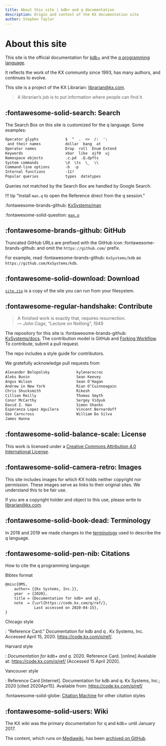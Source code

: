 ```yaml
---
title: About this site | kdb+ and q documentation
description: Origin and content of the KX documentation site
author: Stephen Taylor
---
```

# About this site


This site is the official documentation for [kdb+](../database/index.md) and the [q programming language](../ref/index.md).

It reflects the work of the KX community since 1993, has many authors, 
and continues to evolve.  

This site is a project of the KX Librarian: librarian@kx.com.

> A librarian’s job is to put information where people can find it. 


## :fontawesome-solid-search: Search

The Search Box on this site is customized for the q language. 
Some examples:

```txt
Operator glyphs            $  ^  .  <>  /:  ':
 and their names           dollar  bang  at
Operator names             Drop  roll  Enum Extend  
Keywords                   xbar  like  ajf0  uj
Namespace objects          .z.pd  .Q.dpfts
System commands            \d  \ts  \_  \\
Command-line options       -b  -p
Internal functions         -11!
Popular queries            types  datatypes
```

Queries not matched by the Search Box are handled by Google Search.

!!! tip "Install `man.q` to open the Reference direct from the q session."

:fontawesome-brands-github:
[KxSystems/man](https://github.com/KxSystems/man)

:fontawesome-solid-question:
[`man.q`](man.md)


## :fontawesome-brands-github: GitHub

Truncated GitHub URLs are prefixed with the GitHub icon :fontawesome-brands-github: and omit the `https://github.com/` prefix. 

For example, read :fontawesome-brands-github: `KxSystems/kdb` as `https://github.com/KxSystems/kdb`.


## :fontawesome-solid-download: Download

[`site.zip`](https://code.kx.com/download/site.zip "Download 60MB") is a copy of the site you can run from your filesystem.


## :fontawesome-regular-handshake: Contribute

> A finished work is exactly that, requires resurrection.  
— _John Cage_, “Lecture on Nothing”, 1949

The repository for this site is 
:fontawesome-brands-github: 
[KxSystems/docs](https://github.com/KxSystems/docs). 
The contribution model is GitHub and [Forking Workflow](https://www.atlassian.com/git/tutorials/comparing-workflows#forking-workflow). 
To contribute, submit a pull request. 

The repo includes a style guide for contributors.


We gratefully acknowledge pull requests from

```txt
Alexander Belopolsky            kylenarocroc
Aleks Bunin                     Sean Keevey
Angus Wilson                    Sean O’Hagan
Andrew in New York              Rian O’Cuinneagain
Chris Shucksmith                Rikesh
Cillian Reilly                  Thomas Smyth
Conor McCarthy                  Sergey Vidyuk
David Z. Han                    Simon Shanks
Esperanza Lopez Aguilera        Vincent Bernardoff
Geo Carncross                   William Da Silva
James Hanna
```

## :fontawesome-solid-balance-scale: License 
This work is licensed under a <a rel="license" href="https://creativecommons.org/licenses/by/4.0/">Creative Commons Attribution 4.0 International License</a>.



## :fontawesome-solid-camera-retro: Images

This site includes images for which KX holds neither copyright nor permission. 
These images serve as links to their original sites. 
We understand this to be fair use. 

If you are a copyright holder and object to this use, please write to librarian@kx.com. 


## :fontawesome-solid-book-dead: Terminology

In 2018 and 2019 we made changes to the [terminology](terminology.md) used to describe the q language.


## :fontawesome-solid-pen-nib: Citations

How to cite the q programming language:

Bibtex format

```txt
@misc{OMS,
    author= {{Kx Systems, Inc.}},
    year  = {2020},
    title = {Documentation for kdb+ and q},
    note  = {\url{https://code.kx.com/q/ref/}, 
             Last accessed on 2020-04-15},
}
```


Chicago style

: “Reference Card.” Documentation for kdb and q . Kx Systems, Inc. Accessed April 15, 2020. https://code.kx.com/q/ref/.


Harvard style

: _Documentation for kdb+ and q._ 2020. Reference Card. [online] Available at: <https://code.kx.com/q/ref/> [Accessed 15 April 2020].


Vancouver style

: Reference Card [Internet]. Documentation for kdb and q. Kx Systems, Inc.; 2020 [cited 2020Apr15]. Available from: https://code.kx.com/q/ref/


:fontawesome-solid-globe:
[Citation Machine](https://www.citationmachine.net/) for other citation styles


## :fontawesome-solid-users: Wiki

The KX wiki was the primary documentation for q and kdb+ until January 2017.

The content, which runs on [Mediawiki](http://mediawiki.org), 
has 
been [archived on GitHub](https://github.com/kxsystems/wiki).
